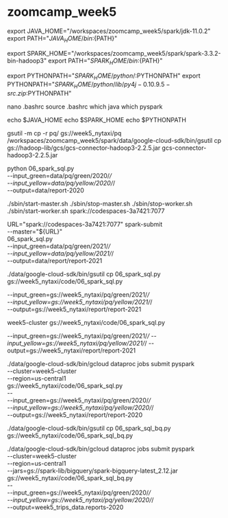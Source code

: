 # zoomcamp_week5

export JAVA_HOME="/workspaces/zoomcamp_week5/spark/jdk-11.0.2"
export PATH="${JAVA_HOME}/bin:${PATH}"

export SPARK_HOME="/workspaces/zoomcamp_week5/spark/spark-3.3.2-bin-hadoop3"
export PATH="${SPARK_HOME}/bin:${PATH}"

export PYTHONPATH="${SPARK_HOME}/python/:$PYTHONPATH"
export PYTHONPATH="${SPARK_HOME}/python/lib/py4j-0.10.9.5-src.zip:$PYTHONPATH"

nano .bashrc
source .bashrc
which java
which pyspark

echo $JAVA_HOME
echo $SPARK_HOME
echo $PYTHONPATH

gsutil -m cp -r pq/ gs://week5_nytaxi/pq
/workspaces/zoomcamp_week5/spark/data/google-cloud-sdk/bin/gsutil cp gs://hadoop-lib/gcs/gcs-connector-hadoop3-2.2.5.jar gcs-connector-hadoop3-2.2.5.jar

<!-- 5.6.2 Running Local Spark Cluster -->
python 06_spark_sql.py \
    --input_green=data/pq/green/2020/*/ \
    --input_yellow=data/pq/yellow/2020/*/ \
    --output=data/report-2020

./sbin/start-master.sh
./sbin/stop-master.sh
./sbin/stop-worker.sh
./sbin/start-worker.sh spark://codespaces-3a7421:7077

URL="spark://codespaces-3a7421:7077"
spark-submit \
    --master="${URL}" \
    06_spark_sql.py \
        --input_green=data/pq/green/2021/*/ \
        --input_yellow=data/pq/yellow/2021/*/ \
        --output=data/report/report-2021


<!-- 5.6.3 -->
./data/google-cloud-sdk/bin/gsutil cp 06_spark_sql.py gs://week5_nytaxi/code/06_spark_sql.py


--input_green=gs://week5_nytaxi/pq/green/2021/*/ \
--input_yellow=gs://week5_nytaxi/pq/yellow/2021/*/ \
--output=gs://week5_nytaxi/report/report-2021

week5-cluster
gs://week5_nytaxi/code/06_spark_sql.py

--input_green=gs://week5_nytaxi/pq/green/2021/*/
--input_yellow=gs://week5_nytaxi/pq/yellow/2021/*/
--output=gs://week5_nytaxi/report/report-2021

./data/google-cloud-sdk/bin/gcloud dataproc jobs submit pyspark \
    --cluster=week5-cluster \
    --region=us-central1 \
    gs://week5_nytaxi/code/06_spark_sql.py \
    -- \
        --input_green=gs://week5_nytaxi/pq/green/2020/*/ \
        --input_yellow=gs://week5_nytaxi/pq/yellow/2020/*/ \
        --output=gs://week5_nytaxi/report/report-2020

<!-- 5.6.4 -->

./data/google-cloud-sdk/bin/gsutil cp 06_spark_sql_bq.py gs://week5_nytaxi/code/06_spark_sql_bq.py

./data/google-cloud-sdk/bin/gcloud dataproc jobs submit pyspark \
    --cluster=week5-cluster \
    --region=us-central1 \
    --jars=gs://spark-lib/bigquery/spark-bigquery-latest_2.12.jar \
    gs://week5_nytaxi/code/06_spark_sql_bq.py \
    -- \
        --input_green=gs://week5_nytaxi/pq/green/2020/*/ \
        --input_yellow=gs://week5_nytaxi/pq/yellow/2020/*/ \
        --output=week5_trips_data.reports-2020